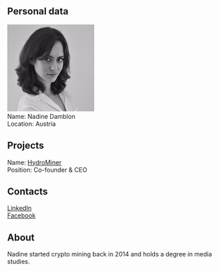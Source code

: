 ## Personal data
![nadine damblon photo](photo/nadine_damblon.jpg)  
Name:   Nadine Damblon  
Location: Austria  
## Projects 
Name: [HydroMiner](../projects/hydrominer.md)  
Position: Co-founder & CEO   
## Contacts
[LinkedIn](https://www.linkedin.com/in/nadine-damblon-243679147/)      
[Facebook](https://www.facebook.com/nadine.damblon.3)
## About
Nadine started crypto mining back in 2014 and holds  a degree in media studies.
